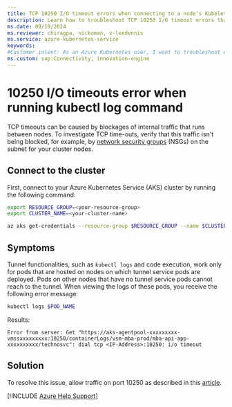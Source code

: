 ```yaml
---
title: TCP 10250 I/O timeout errors when connecting to a node's Kubelet for log retrieval
description: Learn how to troubleshoot TCP 10250 I/O timeout errors that occur when retrieving kubectl logs from a pod in an Azure Kubernetes Service (AKS) cluster.
ms.date: 09/19/2024
ms.reviewer: chiragpa, nickoman, v-leedennis
ms.service: azure-kubernetes-service
keywords:
#Customer intent: As an Azure Kubernetes user, I want to troubleshoot why I'm receiving TCP timeouts (such as 'dial tcp <Node_IP>:10250: i/o timeout') so that I can use my Azure Kubernetes Service (AKS) cluster successfully.
ms.custom: sap:Connectivity, innovation-engine
---
```


# 10250 I/O timeouts error when running kubectl log command

TCP timeouts can be caused by blockages of internal traffic that runs between nodes. To investigate TCP time-outs, verify that this traffic isn't being blocked, for example, by [network security groups](/azure/aks/concepts-security#azure-network-security-groups) (NSGs) on the subnet for your cluster nodes.

## Connect to the cluster

First, connect to your Azure Kubernetes Service (AKS) cluster by running the following command:

```bash
export RESOURCE_GROUP=<your-resource-group>
export CLUSTER_NAME=<your-cluster-name>

az aks get-credentials --resource-group $RESOURCE_GROUP --name $CLUSTER_NAME
```

## Symptoms

Tunnel functionalities, such as `kubectl logs` and code execution, work only for pods that are hosted on nodes on which tunnel service pods are deployed. Pods on other nodes that have no tunnel service pods cannot reach to the tunnel. When viewing the logs of these pods, you receive the following error message:

```bash
kubectl logs $POD_NAME
```

Results:

<!-- expected_similarity=0.3 -->

```output
Error from server: Get "https://aks-agentpool-xxxxxxxxx-vmssxxxxxxxxx:10250/containerLogs/vsm-mba-prod/mba-api-app-xxxxxxxxxx/technosvc": dial tcp <IP-Address>:10250: i/o timeout
```

## Solution

To resolve this issue, allow traffic on port 10250 as described in this [article](tunnel-connectivity-issues.md).

[!INCLUDE [Azure Help Support](../../../includes/azure-help-support.md)]
